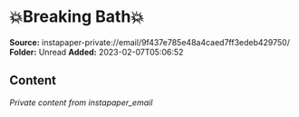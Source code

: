 # 💥Breaking Bath💥

**Source:** instapaper-private://email/9f437e785e48a4caed7ff3edeb429750/
**Folder:** Unread
**Added:** 2023-02-07T05:06:52




## Content
*Private content from instapaper_email*
